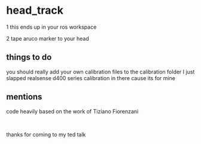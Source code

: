 <h1>head_track</h1>

1 this ends up in your ros workspace

2 tape aruco marker to your head

<h2>things to do</h2>

you should really add your own calibration files to the calibration folder I just slapped realsense d400 series calibration in there cause its for mine

<h2>mentions</h2>

code heavily based on the work of  Tiziano Fiorenzani


<br />


thanks for coming to my ted talk
